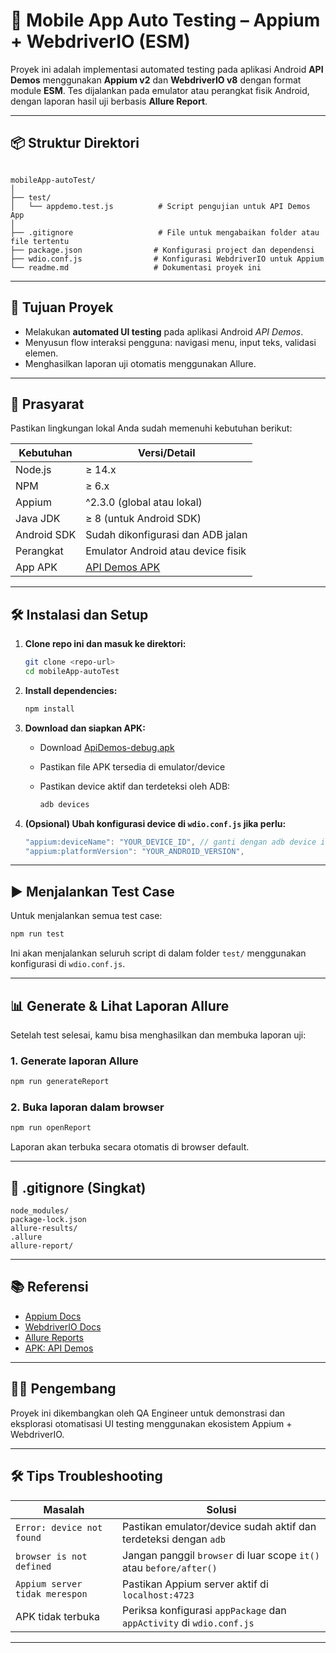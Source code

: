 # 📱 Mobile App Auto Testing – Appium + WebdriverIO (ESM)

Proyek ini adalah implementasi automated testing pada aplikasi Android **API Demos** menggunakan **Appium v2** dan **WebdriverIO v8** dengan format module **ESM**. Tes dijalankan pada emulator atau perangkat fisik Android, dengan laporan hasil uji berbasis **Allure Report**.

---

## 📦 Struktur Direktori

```

mobileApp-autoTest/
│
├── test/
│   └── appdemo.test.js          # Script pengujian untuk API Demos App
│
├── .gitignore                   # File untuk mengabaikan folder atau file tertentu
├── package.json                # Konfigurasi project dan dependensi
├── wdio.conf.js                # Konfigurasi WebdriverIO untuk Appium
└── readme.md                   # Dokumentasi proyek ini

````

---

## 🚀 Tujuan Proyek

- Melakukan **automated UI testing** pada aplikasi Android *API Demos*.
- Menyusun flow interaksi pengguna: navigasi menu, input teks, validasi elemen.
- Menghasilkan laporan uji otomatis menggunakan Allure.

---

## 🧩 Prasyarat

Pastikan lingkungan lokal Anda sudah memenuhi kebutuhan berikut:

| Kebutuhan        | Versi/Detail                     |
|------------------|----------------------------------|
| Node.js          | ≥ 14.x                           |
| NPM              | ≥ 6.x                            |
| Appium           | ^2.3.0 (global atau lokal)       |
| Java JDK         | ≥ 8 (untuk Android SDK)          |
| Android SDK      | Sudah dikonfigurasi dan ADB jalan |
| Perangkat        | Emulator Android atau device fisik |
| App APK          | [API Demos APK](https://github.com/appium/appium/blob/master/packages/appium/sample-code/apps/ApiDemos-debug.apk) |

---

## 🛠️ Instalasi dan Setup

1. **Clone repo ini dan masuk ke direktori:**
   ```bash
   git clone <repo-url>
   cd mobileApp-autoTest
   ```

2. **Install dependencies:**

   ```bash
   npm install
   ```

3. **Download dan siapkan APK:**

   * Download [ApiDemos-debug.apk](https://github.com/appium/appium/blob/master/packages/appium/sample-code/apps/ApiDemos-debug.apk)
   * Pastikan file APK tersedia di emulator/device
   * Pastikan device aktif dan terdeteksi oleh ADB:

     ```bash
     adb devices
     ```

4. **(Opsional) Ubah konfigurasi device di `wdio.conf.js` jika perlu:**

   ```js
   "appium:deviceName": "YOUR_DEVICE_ID", // ganti dengan adb device id kamu
   "appium:platformVersion": "YOUR_ANDROID_VERSION",
   ```

---

## ▶️ Menjalankan Test Case

Untuk menjalankan semua test case:

```bash
npm run test
```

Ini akan menjalankan seluruh script di dalam folder `test/` menggunakan konfigurasi di `wdio.conf.js`.

---

## 📊 Generate & Lihat Laporan Allure

Setelah test selesai, kamu bisa menghasilkan dan membuka laporan uji:

### 1. **Generate laporan Allure**

```bash
npm run generateReport
```

### 2. **Buka laporan dalam browser**

```bash
npm run openReport
```

Laporan akan terbuka secara otomatis di browser default.

---

## 🧼 .gitignore (Singkat)

```gitignore
node_modules/
package-lock.json
allure-results/
.allure
allure-report/
```

---

## 📚 Referensi

* [Appium Docs](https://appium.io/docs/en/about-appium/intro/)
* [WebdriverIO Docs](https://webdriver.io/)
* [Allure Reports](https://docs.qameta.io/allure/)
* [APK: API Demos](https://github.com/appium/appium/blob/master/packages/appium/sample-code/apps/ApiDemos-debug.apk)

---

## 👨‍💻 Pengembang

Proyek ini dikembangkan oleh QA Engineer untuk demonstrasi dan eksplorasi otomatisasi UI testing menggunakan ekosistem Appium + WebdriverIO.

---

## 🛠 Tips Troubleshooting

| Masalah                        | Solusi                                                               |
| ------------------------------ | -------------------------------------------------------------------- |
| `Error: device not found`      | Pastikan emulator/device sudah aktif dan terdeteksi dengan `adb`     |
| `browser is not defined`       | Jangan panggil `browser` di luar scope `it()` atau `before/after()`  |
| `Appium server tidak merespon` | Pastikan Appium server aktif di `localhost:4723`                     |
| APK tidak terbuka              | Periksa konfigurasi `appPackage` dan `appActivity` di `wdio.conf.js` |

---
